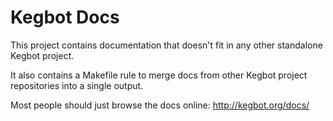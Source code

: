 # Kegbot Docs

This project contains documentation that doesn't fit in any other standalone
Kegbot project.

It also contains a Makefile rule to merge docs from other Kegbot project
repositories into a single output.

Most people should just browse the docs online: http://kegbot.org/docs/
